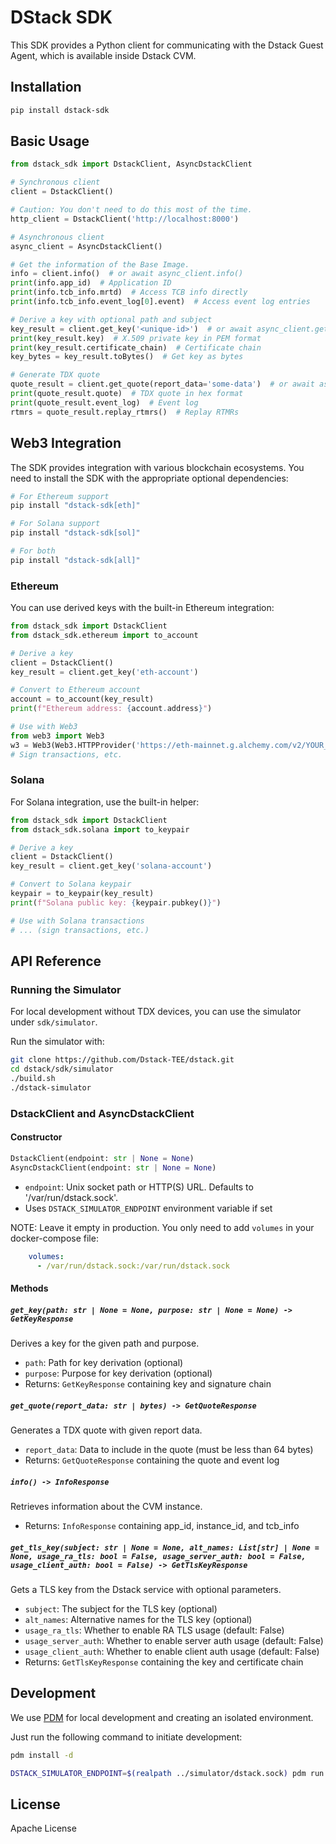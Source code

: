 # DStack SDK

This SDK provides a Python client for communicating with the Dstack Guest Agent, which is available inside Dstack CVM.

## Installation

```bash
pip install dstack-sdk
```

## Basic Usage

```python
from dstack_sdk import DstackClient, AsyncDstackClient

# Synchronous client
client = DstackClient()

# Caution: You don't need to do this most of the time.
http_client = DstackClient('http://localhost:8000')

# Asynchronous client
async_client = AsyncDstackClient()

# Get the information of the Base Image.
info = client.info()  # or await async_client.info()
print(info.app_id)  # Application ID
print(info.tcb_info.mrtd)  # Access TCB info directly
print(info.tcb_info.event_log[0].event)  # Access event log entries

# Derive a key with optional path and subject
key_result = client.get_key('<unique-id>')  # or await async_client.get_key('<unique-id>')
print(key_result.key)  # X.509 private key in PEM format
print(key_result.certificate_chain)  # Certificate chain
key_bytes = key_result.toBytes()  # Get key as bytes

# Generate TDX quote
quote_result = client.get_quote(report_data='some-data')  # or await async_client.get_quote(report_data='some-data')
print(quote_result.quote)  # TDX quote in hex format
print(quote_result.event_log)  # Event log
rtmrs = quote_result.replay_rtmrs()  # Replay RTMRs
```

## Web3 Integration

The SDK provides integration with various blockchain ecosystems. You need to install the SDK with the appropriate optional dependencies:

```bash
# For Ethereum support
pip install "dstack-sdk[eth]"

# For Solana support
pip install "dstack-sdk[sol]"

# For both
pip install "dstack-sdk[all]"
```

### Ethereum

You can use derived keys with the built-in Ethereum integration:

```python
from dstack_sdk import DstackClient
from dstack_sdk.ethereum import to_account

# Derive a key
client = DstackClient()
key_result = client.get_key('eth-account')

# Convert to Ethereum account
account = to_account(key_result)
print(f"Ethereum address: {account.address}")

# Use with Web3
from web3 import Web3
w3 = Web3(Web3.HTTPProvider('https://eth-mainnet.g.alchemy.com/v2/YOUR_API_KEY'))
# Sign transactions, etc.
```

### Solana

For Solana integration, use the built-in helper:

```python
from dstack_sdk import DstackClient
from dstack_sdk.solana import to_keypair

# Derive a key
client = DstackClient()
key_result = client.get_key('solana-account')

# Convert to Solana keypair
keypair = to_keypair(key_result)
print(f"Solana public key: {keypair.pubkey()}")

# Use with Solana transactions
# ... (sign transactions, etc.)
```

## API Reference

### Running the Simulator

For local development without TDX devices, you can use the simulator under `sdk/simulator`.

Run the simulator with:

```bash
git clone https://github.com/Dstack-TEE/dstack.git
cd dstack/sdk/simulator
./build.sh
./dstack-simulator
```

### DstackClient and AsyncDstackClient

#### Constructor
```python
DstackClient(endpoint: str | None = None)
AsyncDstackClient(endpoint: str | None = None)
```
- `endpoint`: Unix socket path or HTTP(S) URL. Defaults to '/var/run/dstack.sock'.
- Uses `DSTACK_SIMULATOR_ENDPOINT` environment variable if set

NOTE: Leave it empty in production. You only need to add `volumes` in your docker-compose file:

```yaml
    volumes:
      - /var/run/dstack.sock:/var/run/dstack.sock
```

#### Methods
##### `get_key(path: str | None = None, purpose: str | None = None) -> GetKeyResponse`

Derives a key for the given path and purpose.

- `path`: Path for key derivation (optional)
- `purpose`: Purpose for key derivation (optional)
- Returns: `GetKeyResponse` containing key and signature chain

##### `get_quote(report_data: str | bytes) -> GetQuoteResponse`

Generates a TDX quote with given report data.

- `report_data`: Data to include in the quote (must be less than 64 bytes)
- Returns: `GetQuoteResponse` containing the quote and event log

##### `info() -> InfoResponse`

Retrieves information about the CVM instance.

- Returns: `InfoResponse` containing app_id, instance_id, and tcb_info

##### `get_tls_key(subject: str | None = None, alt_names: List[str] | None = None, usage_ra_tls: bool = False, usage_server_auth: bool = False, usage_client_auth: bool = False) -> GetTlsKeyResponse`

Gets a TLS key from the Dstack service with optional parameters.

- `subject`: The subject for the TLS key (optional)
- `alt_names`: Alternative names for the TLS key (optional)
- `usage_ra_tls`: Whether to enable RA TLS usage (default: False)
- `usage_server_auth`: Whether to enable server auth usage (default: False)
- `usage_client_auth`: Whether to enable client auth usage (default: False)
- Returns: `GetTlsKeyResponse` containing the key and certificate chain


## Development

We use [PDM](https://pdm-project.org/en/latest/) for local development and creating an isolated environment.

Just run the following command to initiate development:

```bash
pdm install -d
```

```bash
DSTACK_SIMULATOR_ENDPOINT=$(realpath ../simulator/dstack.sock) pdm run pytest
```

## License

Apache License

